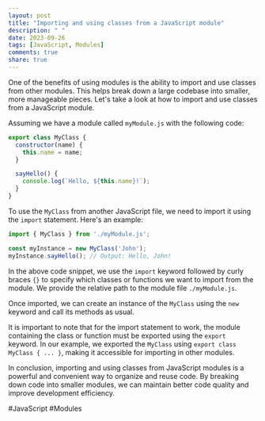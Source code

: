 ```yaml
---
layout: post
title: "Importing and using classes from a JavaScript module"
description: " "
date: 2023-09-26
tags: [JavaScript, Modules]
comments: true
share: true
---
```


One of the benefits of using modules is the ability to import and use classes from other modules. This helps break down a large codebase into smaller, more manageable pieces. Let's take a look at how to import and use classes from a JavaScript module.

Assuming we have a module called `myModule.js` with the following code:

```javascript
export class MyClass {
  constructor(name) {
    this.name = name;
  }

  sayHello() {
    console.log(`Hello, ${this.name}!`);
  }
}
```

To use the `MyClass` from another JavaScript file, we need to import it using the `import` statement. Here's an example:

```javascript
import { MyClass } from './myModule.js';

const myInstance = new MyClass('John');
myInstance.sayHello(); // Output: Hello, John!
```

In the above code snippet, we use the `import` keyword followed by curly braces `{}` to specify which classes or functions we want to import from the module. We provide the relative path to the module file `./myModule.js`.

Once imported, we can create an instance of the `MyClass` using the `new` keyword and call its methods as usual.

It is important to note that for the import statement to work, the module containing the class or function must be exported using the `export` keyword. In our example, we exported the `MyClass` using `export class MyClass { ... }`, making it accessible for importing in other modules.

In conclusion, importing and using classes from JavaScript modules is a powerful and convenient way to organize and reuse code. By breaking down code into smaller modules, we can maintain better code quality and improve development efficiency.

#JavaScript #Modules